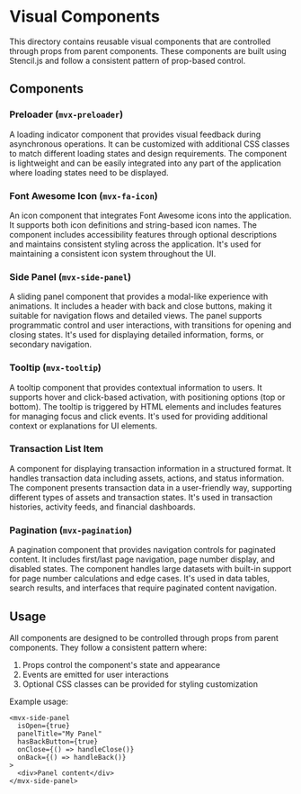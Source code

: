 # Visual Components

This directory contains reusable visual components that are controlled through props from parent components. These components are built using Stencil.js and follow a consistent pattern of prop-based control.

## Components

### Preloader (`mvx-preloader`)
A loading indicator component that provides visual feedback during asynchronous operations. It can be customized with additional CSS classes to match different loading states and design requirements. The component is lightweight and can be easily integrated into any part of the application where loading states need to be displayed.

### Font Awesome Icon (`mvx-fa-icon`)
An icon component that integrates Font Awesome icons into the application. It supports both icon definitions and string-based icon names. The component includes accessibility features through optional descriptions and maintains consistent styling across the application. It's used for maintaining a consistent icon system throughout the UI.

### Side Panel (`mvx-side-panel`)
A sliding panel component that provides a modal-like experience with animations. It includes a header with back and close buttons, making it suitable for navigation flows and detailed views. The panel supports programmatic control and user interactions, with transitions for opening and closing states. It's used for displaying detailed information, forms, or secondary navigation.

### Tooltip (`mvx-tooltip`)
A tooltip component that provides contextual information to users. It supports hover and click-based activation, with positioning options (top or bottom). The tooltip is triggered by HTML elements and includes features for managing focus and click events. It's used for providing additional context or explanations for UI elements.

### Transaction List Item
A component for displaying transaction information in a structured format. It handles transaction data including assets, actions, and status information. The component presents transaction data in a user-friendly way, supporting different types of assets and transaction states. It's used in transaction histories, activity feeds, and financial dashboards.

### Pagination (`mvx-pagination`)
A pagination component that provides navigation controls for paginated content. It includes first/last page navigation, page number display, and disabled states. The component handles large datasets with built-in support for page number calculations and edge cases. It's used in data tables, search results, and interfaces that require paginated content navigation.

## Usage

All components are designed to be controlled through props from parent components. They follow a consistent pattern where:
1. Props control the component's state and appearance
2. Events are emitted for user interactions
3. Optional CSS classes can be provided for styling customization

Example usage:
```tsx
<mvx-side-panel
  isOpen={true}
  panelTitle="My Panel"
  hasBackButton={true}
  onClose={() => handleClose()}
  onBack={() => handleBack()}
>
  <div>Panel content</div>
</mvx-side-panel>
```
